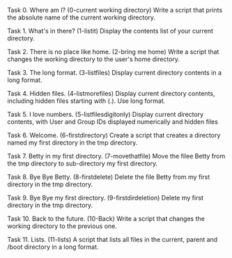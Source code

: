 Task 0. Where am I? (0-current working directory)
Write a script that prints the absolute name of the current working directory.

Task 1. What's in there? (1-listit)
Display the contents list of your current directory.

Task 2. There is no place like home. (2-bring me home)
Write a script that changes the working directory to the user's home directory.

Task 3. The long format. (3-listfiles)
Display current directory contents in a long format.

Task 4. Hidden files. (4-listmorefiles)
Display current directory contents, including hidden files starting with (.). Use long format.

Task 5. I love numbers. (5-listfilesdigitonly)
Display current directory contents, with User and Group IDs displayed numerically and hidden files

Task 6. Welcome. (6-firstdirectory)
Create a script that creates a directory named my first directory in the tmp directory.

Task 7. Betty in my first directory. (7-movethatfile)
Move the filee Betty from the tmp directory to sub-directory my first directory.

Task 8. Bye Bye Betty. (8-firstdelete) 
Delete the file Betty from my first directory in the tmp directory. 

Task 9. Bye Bye my first directory. (9-firstdirdeletion)
Delete my first directory in the tmp directory.

Task 10. Back to the future. (10-Back)
Write a script that changes the working directory to the previous one.

Task 11. Lists. (11-lists)
A script that lists all files in the current, parent and /boot directory in a long format.   
